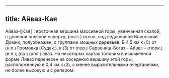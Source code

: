 
---
title: Айваз-Кая
---
Айваз-⟦Кая⟧
: восточная вершина массивной горы, увенчанная скалой, с длинной поляной наверху; ⦅вост.⦆ склон, над седловиной Воронский Домик, полуобнажен, с группами мощных деревьев. В 4,5 км к ⦅С⦆ от ⦅н.п.⦆ Громовка ⦅Судак.⦆, к ⦅З⦆ от ⦅пер.⦆ Сарэениш-Богаз – Айваз – ⦅тюрк.⦆ ⦅и.л.⦆; ⦅ср.⦆ ⦅рпл.⦆ аваз. На некоторых картах топоним в искаженной форме Ливаз перенесен на соседнюю вершину этой горы, расположенную в 0,4 км к ⦅З⦆, с менее выразительными очертаниями, но более высокую и с репером.
